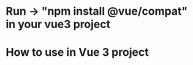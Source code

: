 # Run -> "npm install @vue/compat" in your vue3 project


# How to use in Vue 3 project
<template>
  <div ref="compatRoot"></div>
</template>

<script>
import { defineComponent, ref, onMounted, onBeforeUnmount } from 'vue';
import { createApp, configureCompat } from '@vue/compat';
import {HelloWorld} from 'vue2-library-test';

export default defineComponent({
  name: 'CompatWrapper',
  props: {
    // Pass down props if needed
  },
  setup(props) {
    const compatRoot = ref(null);
    let compatApp = null;

    onMounted(() => {
      // Enable compat explicitly for this component only
      configureCompat({ MODE: 2 });

      compatApp = createApp(HelloWorld, { ...props });
      compatApp.mount(compatRoot.value);
    });

    onBeforeUnmount(() => {
      if (compatApp) {
        compatApp.unmount();
      }
    });

    return { compatRoot };
  },
});
</script>
